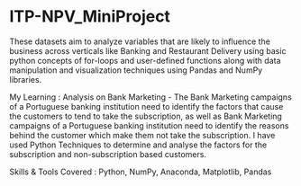 # ITP-NPV_MiniProject
These datasets aim to analyze variables that are likely to influence the business across verticals like Banking and Restaurant Delivery using basic python concepts of for-loops and user-defined functions along with data manipulation and visualization techniques using Pandas and NumPy libraries.


My Learning : Analysis on Bank Marketing - The Bank Marketing campaigns of a Portuguese banking institution need to identify the factors that cause the customers to tend to take the subscription, as well as Bank Marketing campaigns of a Portuguese banking institution need to identify the reasons behind the customer which make them not take the subscription. I have used Python Techniques to determine and analyse the factors for the subscription and non-subscription based customers.


Skills & Tools Covered : Python, NumPy, Anaconda, Matplotlib, Pandas
